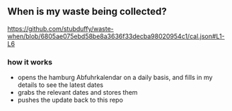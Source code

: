 ## When is my waste being collected?
  https://github.com/stubduffy/waste-when/blob/6805ae075ebd58be8a3636f33decba98020954c1/cal.json#L1-L6
  
  ### how it works
  - opens the hamburg Abfuhrkalendar on a daily basis, and fills in my details to see the latest dates
  - grabs the relevant dates and stores them
  - pushes the update back to this repo
  
